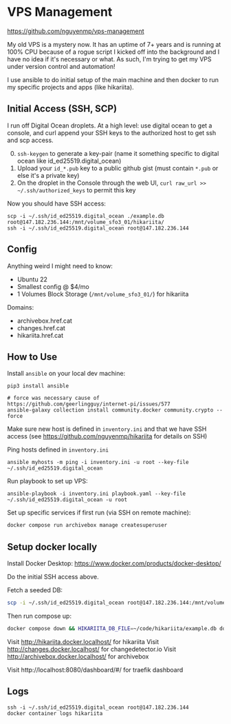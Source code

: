 # VPS Management

https://github.com/nguyenmp/vps-management

My old VPS is a mystery now.  It has an uptime of 7+ years and is running at 100% CPU because of a rogue script I kicked off into the background and I have no idea if it's necessary or what.  As such, I'm trying to get my VPS under version control and automation!

I use ansible to do initial setup of the main machine and then docker to run my specific projects and apps (like hikariita).

## Initial Access (SSH, SCP)

I run off Digital Ocean droplets.  At a high level: use digital ocean to get a console, and curl append your SSH keys to the authorized host to get ssh and scp access.

0. `ssh-keygen` to generate a key-pair (name it something specific to digital ocean like id_ed25519.digital_ocean)
1. Upload your `id_*.pub` key to a public github gist (must contain `*.pub` or else it's a private key)
2. On the droplet in the Console through the web UI, `curl raw_url >> ~/.ssh/authorized_keys` to permit this key

Now you should have SSH access:
```
scp -i ~/.ssh/id_ed25519.digital_ocean ./example.db root@147.182.236.144:/mnt/volume_sfo3_01/hikariita/
ssh -i ~/.ssh/id_ed25519.digital_ocean root@147.182.236.144
```

## Config

Anything weird I might need to know:

* Ubuntu 22
* Smallest config @ $4/mo
* 1 Volumes Block Storage (`/mnt/volume_sfo3_01/`) for hikariita

Domains:
* archivebox.href.cat
* changes.href.cat
* hikariita.href.cat

## How to Use

Install `ansible` on your local dev machine:

```
pip3 install ansible

# force was necessary cause of https://github.com/geerlingguy/internet-pi/issues/577
ansible-galaxy collection install community.docker community.crypto --force
```

Make sure new host is defined in `inventory.ini` and that we have SSH access (see https://github.com/nguyenmp/hikariita for details on SSH)

Ping hosts defined in `inventory.ini`

```
ansible myhosts -m ping -i inventory.ini -u root --key-file ~/.ssh/id_ed25519.digital_ocean
```

Run playbook to set up VPS:

```
ansible-playbook -i inventory.ini playbook.yaml --key-file ~/.ssh/id_ed25519.digital_ocean -u root
```

Set up specific services if first run (via SSH on remote machine):

```bash
docker compose run archivebox manage createsuperuser
```

## Setup docker locally

Install Docker Desktop: https://www.docker.com/products/docker-desktop/

Do the initial SSH access above.

Fetch a seeded DB:

```bash
scp -i ~/.ssh/id_ed25519.digital_ocean root@147.182.236.144:/mnt/volume_sfo3_01/hikariita/ ~/code/hikariita/example.db
```

Then run compose up:
```bash
docker compose down && HIKARIITA_DB_FILE=~/code/hikariita/example.db docker compose up`
```

Visit http://hikariita.docker.localhost/ for hikariita
Visit http://changes.docker.localhost/ for changedetector.io
Visit http://archivebox.docker.localhost/ for archivebox

Visit http://localhost:8080/dashboard/#/ for traefik dashboard

## Logs

```
ssh -i ~/.ssh/id_ed25519.digital_ocean root@147.182.236.144
docker container logs hikariita
```